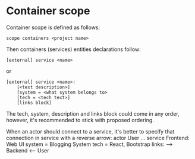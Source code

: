 # Container scope

Container scope is defined as follows:
```
scope containers <project name>
```

Then containers (services) entities declarations follow:

```
[external] service <name>
```
or
```
[external] service <name>:
    [<text description>]
    [system = <what system belongs to>
    [tech = <tech text>]
    [links block]
```
The tech, system, description and links block could come in any order,
however, it's recommended to stick with proposed ordering.

<note>
When an actor should connect to a service, it's better to specify that connection in
service with a reverse arrow:
<code-block>
    actor User
    ...
    service Frontend:
        Web UI
        system = Blogging System
        tech = React, Bootstrap
        links:
            --> Backend
            <-- User
</code-block>
</note>